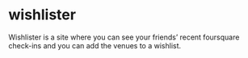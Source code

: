# wishlister
Wishlister is a site where you can see your friends’ recent foursquare check-ins and you can add the venues to a wishlist.
